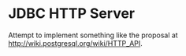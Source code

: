# JDBC HTTP Server

Attempt to implement something like the proposal at http://wiki.postgresql.org/wiki/HTTP_API.
